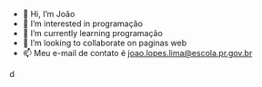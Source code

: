 - 👋 Hi, I’m João
- 👀 I’m interested in programação
- 🌱 I’m currently learning programação
- 💞️ I’m looking to collaborate on paginas web
- 📫 Meu e-mail de contato é joao.lopes.lima@escola.pr.gov.br

<!---
joaoDVZ22/joaoDVZ22 is a ✨ special ✨ repository because its `README.md` (this file) appears on your GitHub profile.
You can click the Preview link to take a look at your changes.
--->
d
